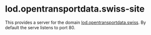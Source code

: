 # lod.opentransportdata.swiss-site

This provides a server for the domain [lod.opentransportdata.swiss](lod.opentransportdata.swiss). By default the serve listens to port 80.
